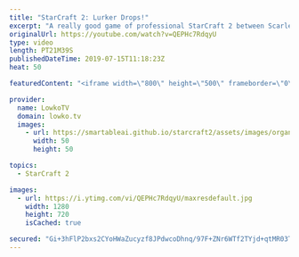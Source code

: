```yaml
---
title: "StarCraft 2: Lurker Drops!"
excerpt: "A really good game of professional StarCraft 2 between Scarlett and ShoWTimE. Both of these players are favourites of viewers of this YouTube channel. In this game Scarlett decides to play a macro focused style of Zerg with tons of Lurkers and Lurker drops. ShoWTimE, arguably the best defensive Protoss"
originalUrl: https://youtube.com/watch?v=QEPHc7RdqyU
type: video
length: PT21M39S
publishedDateTime: 2019-07-15T11:18:23Z
heat: 50

featuredContent: "<iframe width=\"800\" height=\"500\" frameborder=\"0\" src=\"https://www.youtube.com/embed/QEPHc7RdqyU\" allow=\"accelerometer; autoplay; encrypted-media; gyroscope; picture-in-picture\" allowfullscreen></iframe>"

provider:
  name: LowkoTV
  domain: lowko.tv
  images:
    - url: https://smartableai.github.io/starcraft2/assets/images/organizations/lowko.tv-50x50.jpg
      width: 50
      height: 50

topics:
  - StarCraft 2

images:
  - url: https://i.ytimg.com/vi/QEPHc7RdqyU/maxresdefault.jpg
    width: 1280
    height: 720
    isCached: true

secured: "Gi+3hFlP2bxs2CYoHWaZucyzf8JPdwcoDhnq/97F+ZNr6WTf2TYjd+qtMR03TyQWnmVNOQC1Amh+BzBvbNuhQ3VcgfUTdXCINn3T/h3yRZWCd43Bfw41gjCnkSzmYiBnr36xws+5mgtJBU/+gpdo+n2RlhdA4kzTPuTeQGTEUKsZKVpzeb5SQXkTgVRSx4Z90VhSUICsNz54avWzK4UfgtmOn8rZINi1IrKvBs5/YLyiH+dfmswSX2WZNktzz598bxKGYdhnnKj/YCDibJRq72CnzmmwIC8zqJFm/X/LV6H1zVbfIZcAhO6rtxRvtrMAqA75tdbqIv3rAI5Xs3xaYjnyQ/sMLIAzJLQMli/WcP6Ap64HKljzAcf+Fswqjk1qv9hKpS1qsvdg3ZxOi2PiZRKGUaZKz/TLL7nugxSn0alzDSVrg5AX6ovE8IuqzNnw;FYB79j2p82k6EfWr2coASA=="
---
```


